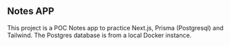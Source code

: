 ## Notes APP

This project is a POC Notes app to practice Next.js, Prisma (Postgresql) and Tailwind. The Postgres database is from a local Docker instance.